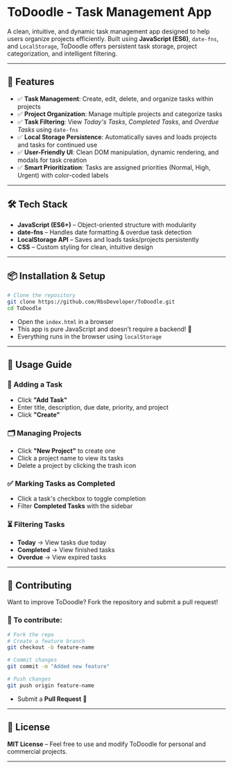 # ToDoodle - Task Management App

A clean, intuitive, and dynamic task management app designed to help users organize projects efficiently. Built using **JavaScript (ES6)**, `date-fns`, and `LocalStorage`, ToDoodle offers persistent task storage, project categorization, and intelligent filtering.

---

## 🚀 Features

- ✅ **Task Management**: Create, edit, delete, and organize tasks within projects  
- ✅ **Project Organization**: Manage multiple projects and categorize tasks  
- ✅ **Task Filtering**: View *Today's Tasks*, *Completed Tasks*, and *Overdue Tasks* using `date-fns`  
- ✅ **Local Storage Persistence**: Automatically saves and loads projects and tasks for continued use  
- ✅ **User-Friendly UI**: Clean DOM manipulation, dynamic rendering, and modals for task creation  
- ✅ **Smart Prioritization**: Tasks are assigned priorities (Normal, High, Urgent) with color-coded labels  

---

## 🛠 Tech Stack

- **JavaScript (ES6+)** – Object-oriented structure with modularity  
- **date-fns** – Handles date formatting & overdue task detection  
- **LocalStorage API** – Saves and loads tasks/projects persistently  
- **CSS** – Custom styling for clean, intuitive design  

---

## 📦 Installation & Setup

```bash
# Clone the repository
git clone https://github.com/RbsDeveloper/ToDoodle.git
cd ToDoodle
```

- Open the `index.html` in a browser  
- This app is pure JavaScript and doesn’t require a backend! 🚀  
- Everything runs in the browser using `localStorage`

---

## 📝 Usage Guide

### 📌 Adding a Task

- Click **"Add Task"**
- Enter title, description, due date, priority, and project
- Click **"Create"**

### 🗂 Managing Projects

- Click **"New Project"** to create one  
- Click a project name to view its tasks  
- Delete a project by clicking the trash icon  

### ✅ Marking Tasks as Completed

- Click a task's checkbox to toggle completion  
- Filter **Completed Tasks** with the sidebar  

### ⏳ Filtering Tasks

- **Today** → View tasks due today  
- **Completed** → View finished tasks  
- **Overdue** → View expired tasks  

---

## 🤝 Contributing

Want to improve ToDoodle? Fork the repository and submit a pull request!

### 📌 To contribute:

```bash
# Fork the repo
# Create a feature branch
git checkout -b feature-name

# Commit changes
git commit -m "Added new feature"

# Push changes
git push origin feature-name
```

- Submit a **Pull Request** 🎉

---

## 📄 License

**MIT License** – Feel free to use and modify ToDoodle for personal and commercial projects.

---